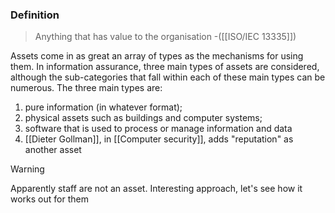### Definition
>Anything that has value to the organisation 
\-([[ISO/IEC 13335]])

Assets come in as great an array of types as the mechanisms for using them. In information assurance, three main types of assets are considered, although the sub-categories that fall within each of these main types can be numerous. The three main types are:

1.  pure information (in whatever format);
2.  physical assets such as buildings and computer systems;
3. software that is used to process or manage information and data
4. [[Dieter Gollman]], in [[Computer security]], adds "reputation" as another asset
>[!warning]
>Apparently staff are not an asset. Interesting approach, let's see how it works out for them

